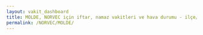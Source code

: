 ```yaml
---
layout: vakit_dashboard
title: MOLDE, NORVEC için iftar, namaz vakitleri ve hava durumu - ilçe/eyalet seç
permalink: /NORVEC/MOLDE/
---
```


<script type="text/javascript">
  var GLOBAL_COUNTRY = 'NORVEC';
  var GLOBAL_CITY = 'MOLDE';
  var GLOBAL_STATE = '';
  var lat = 72;
  var lon = 21;
</script>
